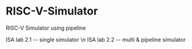 # RISC-V-Simulator
RISC-V Simulator using pipeline

ISA lab 2.1 -- single simulator \n
ISA lab 2.2 -- multi & pipeline simulator
